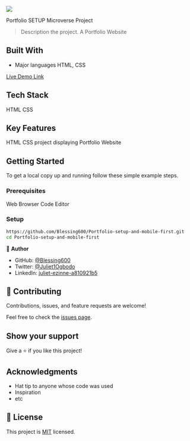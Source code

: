 ![](https://img.shields.io/badge/Microverse-blueviolet)

Portfolio SETUP Microverse Project

> Description the project.
> A Portfolio Website

## Built With

- Major languages HTML, CSS

[Live Demo Link](https://github.com/Blessing600/Portfolio-setup-and-mobile-first.git)

## Tech Stack

HTML
CSS

## Key Features

HTML CSS project displaying Portfolio Website

## Getting Started

To get a local copy up and running follow these simple example steps.

### Prerequisites

Web Browser
Code Editor

### Setup

```bash
https://github.com/Blessing600/Portfolio-setup-and-mobile-first.git
cd Portfolio-setup-and-mobile-first
```

👤 **Author**

- GitHub: [@Blessing600](https://github.com/Blessing600)
- Twitter: [@Juliet1Ogbodo](https://twitter.com/Juliet1Ogbodo)
- LinkedIn: [juliet-ezinne-a810921b5](https://www.linkedin.com/in/juliet-ezinne-a810921b5/)

## 🤝 Contributing

Contributions, issues, and feature requests are welcome!

Feel free to check the [issues page](../../issues/).

## Show your support

Give a ⭐️ if you like this project!

## Acknowledgments

- Hat tip to anyone whose code was used
- Inspiration
- etc

## 📝 License

This project is [MIT](./MIT.md) licensed.
